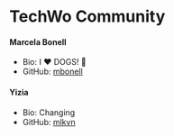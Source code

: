 # TechWo Community

#### Marcela Bonell
- Bio: I :heart: DOGS! :dog:
- GitHub: [mbonell](https://github.com/mbonell)

#### Yizia
- Bio: Changing
- GitHub: [mlkvn](https://github.com/mlkvn)
